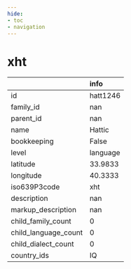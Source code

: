 ```yaml
---
hide:
- toc
- navigation
---
```

# xht
|                      | info     |
|:---------------------|:---------|
| id                   | hatt1246 |
| family_id            | nan      |
| parent_id            | nan      |
| name                 | Hattic   |
| bookkeeping          | False    |
| level                | language |
| latitude             | 33.9833  |
| longitude            | 40.3333  |
| iso639P3code         | xht      |
| description          | nan      |
| markup_description   | nan      |
| child_family_count   | 0        |
| child_language_count | 0        |
| child_dialect_count  | 0        |
| country_ids          | IQ       |